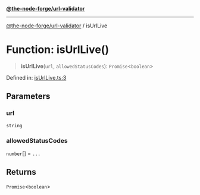 [**@the-node-forge/url-validator**](../README.md)

***

[@the-node-forge/url-validator](../globals.md) / isUrlLive

# Function: isUrlLive()

> **isUrlLive**(`url`, `allowedStatusCodes`): `Promise`\<`boolean`\>

Defined in: [isUrlLive.ts:3](https://github.com/The-Node-Forge/url-validator/blob/aee1b30006d3402313ca25a2cf1919fe298e952a/src/isUrlLive.ts#L3)

## Parameters

### url

`string`

### allowedStatusCodes

`number`[] = `...`

## Returns

`Promise`\<`boolean`\>
